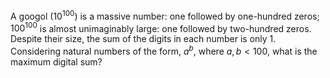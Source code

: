A googol ($10^{100}$) is a massive number: one followed by one-hundred zeros; $100^{100}$ is almost unimaginably large: one followed by two-hundred zeros. Despite their size, the sum of the digits in each number is only $1$.
Considering natural numbers of the form, $a^b$, where $a, b \lt 100$, what is the maximum digital sum?